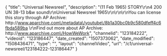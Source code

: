 {
    "title": "Universal Newsreel",
    "description": "(11 Feb 1965) STORY\r\n4 200 UN 38-13 b&w sound\r\nUniversal Newsreel 1965\r\n\r\n\r\nYou can license this story through AP Archive: http:\/\/www.aparchive.com\/metadata\/youtube\/8b1a30bc0b9c580dfeff4c6fbda589ba \r\nFind out more about AP Archive: http:\/\/www.aparchive.com\/HowWeWork",
    "channelid": "123184222",
    "videoid": "123186447",
    "date_created": "1507373062",
    "date_modified": "1508436471",
    "type": "",
    "layout": "channelVideo",
    "url": "\/c1\/universal-newsreel\/123184222-123186447"
}